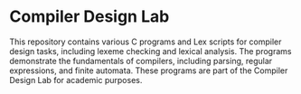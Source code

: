 # Compiler Design Lab

This repository contains various C programs and Lex scripts for compiler design tasks, including lexeme checking and lexical analysis. The programs demonstrate the fundamentals of compilers, including parsing, regular expressions, and finite automata. These programs are part of the Compiler Design Lab for academic purposes.